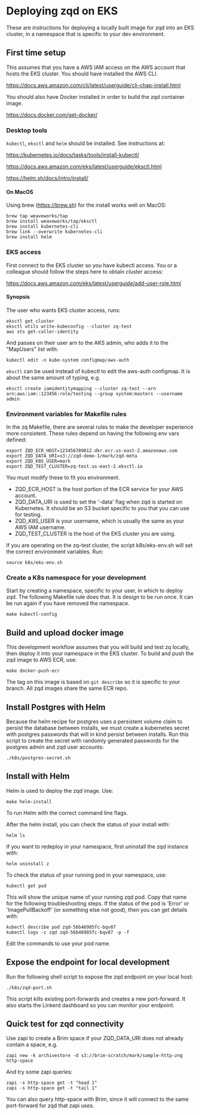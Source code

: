 # Deploying zqd on EKS

These are instructions for deploying a locally built image for zqd into an EKS cluster, in a namespace that is specific to your dev environment.

## First time setup

This assumes that you have a AWS IAM access on the AWS account that hosts the EKS cluster. You should have installed the AWS CLI.

https://docs.aws.amazon.com/cli/latest/userguide/cli-chap-install.html

You should also have Docker installed in order to build the zqd container image.

https://docs.docker.com/get-docker/

### Desktop tools

`kubectl`, `eksctl` and `helm` should be installed. See instructions at:

https://kubernetes.io/docs/tasks/tools/install-kubectl/

https://docs.aws.amazon.com/eks/latest/userguide/eksctl.html

https://helm.sh/docs/intro/install/

#### On MacOS
Using brew (https://brew.sh) for the install works well on MacOS:
```
brew tap weaveworks/tap
brew install weaveworks/tap/eksctl
brew install kubernetes-cli
brew link --overwrite kubernetes-cli
brew install helm
```

### EKS access

First connect to the EKS cluster so you have kubectl access. You or a colleague should follow the steps here to obtain cluster access:

https://docs.aws.amazon.com/eks/latest/userguide/add-user-role.html

#### Synopsis
The user who wants EKS cluster access, runs:
```
eksctl get cluster
eksctl utils write-kubeconfig --cluster zq-test
aws sts get-caller-identity
```
And passes on their user arn to the AKS admin, who adds it to the "MapUsers" list with:
```
kubectl edit -n kube-system configmap/aws-auth
```
`eksctl` can be used instead of kubectl to edit the aws-auth configmap. It is about the same amount of typing, e.g.
```
eksctl create iamidentitymapping --cluster zq-test --arn arn:aws:iam::123456:role/testing --group system:masters --username admin
```

### Environment variables for Makefile rules

In the zq Makefile, there are several rules to make the developer experience more consistent. These rules depend on having the following env vars defined:
```
export ZQD_ECR_HOST=123456789012.dkr.ecr.us-east-2.amazonaws.com
export ZQD_DATA_URI=s3://zqd-demo-1/mark/zqd-meta
export ZQD_K8S_USER=mark
export ZQD_TEST_CLUSTER=zq-test.us-east-2.eksctl.io
```
You must modify these to fit you environment. 
* ZQD_ECR_HOST is the host portion of the ECR service for your AWS account. 
* ZQD_DATA_URI is used to set the '-data' flag when zqd is started on Kubernetes. It should be an S3 bucket specific to you that you can use for testing. 
* ZQD_K8S_USER is your username, which is usually the same as your AWS IAM username.
* ZQD_TEST_CLUSTER is the host of the EKS cluster you are using.

If you are operating on the zq-test cluster, the script k8s/eks-env.sh will set
the correct environment variables. Run:

```
source k8s/eks-env.sh
```

### Create a K8s namespace for your development

Start by creating a namespace, specific to your user, in which to deploy zqd. The following Makefile rule does that. It is design to be run once. It can be run again if you have removed the namespace.
```
make kubectl-config
```

## Build and upload docker image
This development workflow assumes that you will build and test zq locally, then deploy it into your namespace in the EKS cluster. To build and push the zqd image to AWS ECR, use:
```
make docker-push-ecr
```
The tag on this image is based on `git describe` so it is specific to your branch. All zqd images share the same ECR repo.

## Install Postgres with Helm

Because the helm recipe for postgres uses a persistent volume claim to persist
the database between installs, we must create a kubernetes secret with postgres
passwords that will in kind persist between installs. Run this script to create
the secret with randomly generated passwords for the postgres admin and zqd user
accounts:

```
./k8s/postgres-secret.sh
```

## Install with Helm
Helm is used to deploy the zqd image. Use:
```
make helm-install
```
To run Helm with the correct command line flags.

After the helm install, you can check the status of your install with:
```
helm ls
```
If you want to redeploy in your namespace, first uninstall the zqd instance with:
```
helm uninstall z
```
To check the status of your running pod in your namespace, use:
```
kubectl get pod
```
This will show the unique name of your running zqd pod. Copy that name for the following troubleshooting steps. If the status of the pod is 'Error' or 'ImagePullBackoff' (or something else not good), then you can get details with:
```
kubectl describe pod zqd-56b46985fc-bqv87
kubectl logs -c zqd zqd-56b46985fc-bqv87 -p -f
```
Edit the commands to use your pod name.

## Expose the endpoint for local development
Run the following shell script to expose the zqd endpoint on your local host:
```
./k8s/zqd-port.sh
```
This script kills existing port-forwards and creates a new port-forward. It also starts the Linkerd dashboard so you can monitor your endpoint.

## Quick test for zqd connectivity
Use zapi to create a Brim space if your ZQD_DATA_URI does not already contain a space, e.g.
```
zapi new -k archivestore -d s3://brim-scratch/mark/sample-http-zng http-space
```
And try some zapi queries:
```
zapi -s http-space get -t "head 1"
zapi -s http-space get -t "tail 1"
```

You can also query http-space with Brim, since it will connect to the same port-forward for zqd that zapi uses.
